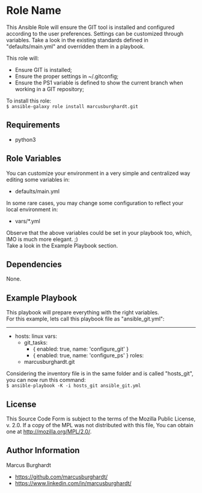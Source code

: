 Role Name
=========

This Ansible Role will ensure the GIT tool is installed and configured according to the user
preferences. Settings can be customized through variables. Take a look in the existing
standards defined in "defaults/main.yml" and overridden them in a playbook.

This role will:
- Ensure GIT is installed;
- Ensure the proper settings in ~/.gitconfig;
- Ensure the PS1 variable is defined to show the current branch when working in a GIT repository;

To install this role:  
```$ ansible-galaxy role install marcusburghardt.git```

Requirements
------------

- python3

Role Variables
--------------

You can customize your environment in a very simple and centralized way editing some variables in:
- defaults/main.yml

In some rare cases, you may change some configuration to reflect your local environment in:
- vars/*.yml

Observe that the above variables could be set in your playbook too, which, IMO is much more elegant. ;)  
Take a look in the Example Playbook section.

Dependencies
------------

None.

Example Playbook
----------------

This playbook will prepare everything with the right variables.  
For this example, lets call this playbook file as "ansible_git.yml":

---
- hosts: linux
  vars:
    - git_tasks:
      - { enabled: true,  name: 'configure_git' }
      - { enabled: true,  name: 'configure_ps' }
  roles:
    - marcusburghardt.git

Considering the inventory file is in the same folder and is called "hosts_git",
you can now run this command:  
```$ ansible-playbook -K -i hosts_git ansible_git.yml```

License
-------

This Source Code Form is subject to the terms of the Mozilla Public
License, v. 2.0. If a copy of the MPL was not distributed with this
file, You can obtain one at http://mozilla.org/MPL/2.0/.

Author Information
------------------

Marcus Burghardt
- https://github.com/marcusburghardt/
- https://www.linkedin.com/in/marcusburghardt/
